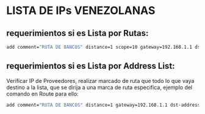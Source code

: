# LISTA DE IPs VENEZOLANAS

## requerimientos si es Lista por Rutas: 

```bash
add comment="RUTA DE BANCOS" distance=1 scope=10 gateway=192.168.1.1 dst-address=156.154.70.1
```

## requerimientos si es Lista por Address List:

Verificar IP de Proveedores, realizar marcado de ruta que todo lo que vaya destino a la lista, que se dirija a una marca de ruta especifica, ejemplo del comando en Route para ello:

```bash
add comment="RUTA DE BANCOS" distance=1 gateway=192.168.1.1 dst-address=0.0.0.0/0 routing-mark=Venezuela
```
